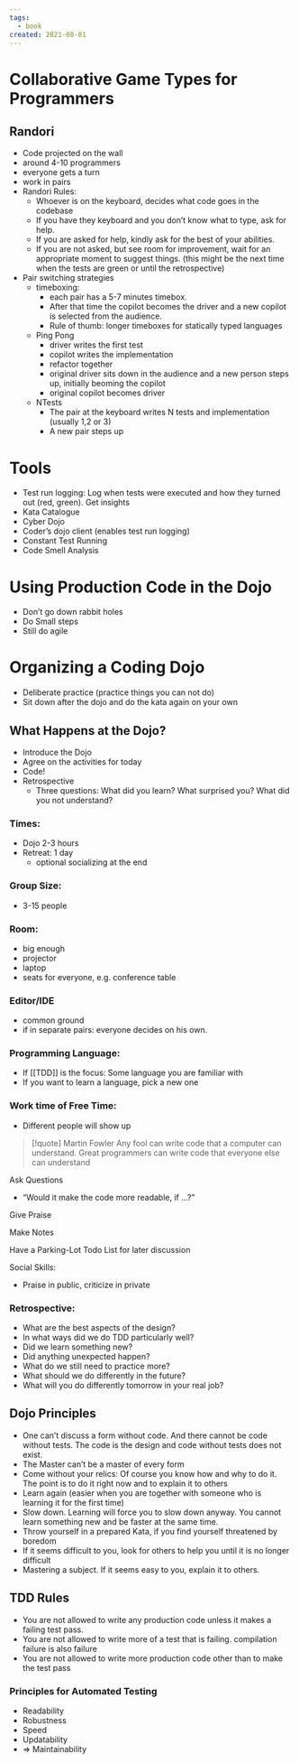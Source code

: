 ```yaml
---
tags:
  - book
created: 2021-08-01
---
```

# Collaborative Game Types for Programmers

## Randori

- Code projected on the wall
- around 4-10 programmers
- everyone gets a turn
- work in pairs
- Randori Rules:
    - Whoever is on the keyboard, decides what code goes in the codebase
    - If you have they keyboard and you don’t know what to type, ask for help.
    - If you are asked for help, kindly ask for the best of your abilities.
    - If you are not asked, but see room for improvement, wait for an appropriate moment to suggest things. (this might be the next time when the tests are green or until the retrospective)
- Pair switching strategies
    - timeboxing:
        - each pair has a 5-7 minutes timebox.
        - After that time the copilot becomes the driver and a new copilot is selected from the audience.
        - Rule of thumb: longer timeboxes for statically typed languages
    - Ping Pong
        - driver writes the first test
        - copilot writes the implementation
        - refactor together
        - original driver sits down in the audience and a new person steps up, initially beoming the copilot
        - original copilot becomes driver
    - NTests
        - The pair at the keyboard writes N tests and implementation (usually 1,2 or 3)
        - A new pair steps up

# Tools

- Test run logging: Log when tests were executed and how they turned out (red, green). Get insights
- Kata Catalogue
- Cyber Dojo
- Coder’s dojo client (enables test run logging)
- Constant Test Running
- Code Smell Analysis

# Using Production Code in the Dojo

- Don’t go down rabbit holes
- Do Small steps
- Still do agile

# Organizing a Coding Dojo

- Deliberate practice (practice things you can not do)
- Sit down after the dojo and do the kata again on your own

## What Happens at the Dojo?

- Introduce the Dojo
- Agree on the activities for today
- Code!
- Retrospective
    - Three questions: What did you learn? What surprised you? What did you not understand?

### Times:

- Dojo 2-3 hours
- Retreat: 1 day
	- optional socializing at the end

### Group Size:

- 3-15 people

### Room:

- big enough
- projector
- laptop
- seats for everyone, e.g. conference table

### Editor/IDE

- common ground
- if in separate pairs: everyone decides on his own.

### Programming Language:

- If [[TDD]] is the focus: Some language you are familiar with
- If you want to learn a language, pick a new one

### Work time of Free Time:

- Different people will show up

> [!quote] Martin Fowler
> Any fool can write code that a computer can understand. Great programmers can write code that everyone else can understand

Ask Questions

- “Would it make the code more readable, if …?”

Give Praise

Make Notes

Have a Parking-Lot Todo List for later discussion

Social Skills:
- Praise in public, criticize in private

### Retrospective:

- What are the best aspects of the design?
- In what ways did we do TDD particularly well?
- Did we learn something new?
- Did anything unexpected happen?
- What do we still need to practice more?
- What should we do differently in the future?
- What will you do differently tomorrow in your real job?

## Dojo Principles

- One can’t discuss a form without code. And there cannot be code without tests. The code is the design and code without tests does not exist.
- The Master can’t be a master of every form
- Come without your relics: Of course you know how and why to do it. The point is to do it right now and to explain it to others
- Learn again (easier when you are together with someone who is learning it for the first time)
- Slow down. Learning will force you to slow down anyway. You cannot learn something new and be faster at the same time.
- Throw yourself in a prepared Kata, if you find yourself threatened by boredom
- If it seems difficult to you, look for others to help you until it is no longer difficult
- Mastering a subject. If it seems easy to you, explain it to others.

## TDD Rules

- You are not allowed to write any production code unless it makes a failing test pass.
- You are not allowed to write more of a test that is failing. compilation failure is also failure
- You are not allowed to write more production code other than to make the test pass

### Principles for Automated Testing

- Readability
- Robustness
- Speed
- Updatability
- => Maintainability
